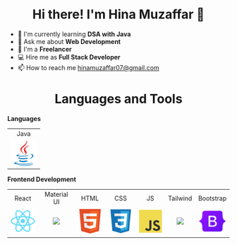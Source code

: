  <p align="center">
  <h1 align="center">Hi there! I'm Hina Muzaffar 👋</h1>
</p>

- 🔭 I'm currently learning <b>DSA with Java</b>
- 💬 Ask me about <b>Web Development</b>
- 💼 I'm a <b>Freelancer</b>
- 💻 Hire me as <b>Full Stack Developer</b>
- 📫 How to reach me hinamuzaffar07@gmail.com

 <p align="center">
  <h1 align="center">Languages and Tools</h1>
</p>

<b> Languages </b>
<table> <tr> <td align="center">Java</td>  </tr> <tr> <td align="center"><img src="https://raw.githubusercontent.com/devicons/devicon/master/icons/java/java-original.svg" width="60"/></td>  </tr> </table>

<b> Frontend Development </b>
<table> <tr> <td align="center">React</td> <td align="center">Material UI</td> <td align="center">HTML</td> <td align="center">CSS</td> <td align="center">JS</td> <td align="center">Tailwind</td> <td align="center">Bootstrap</td> </tr> <tr> <td align="center"><img src="https://raw.githubusercontent.com/devicons/devicon/master/icons/react/react-original.svg" width="60"/></td> <td align="center"><img src="https://mui.com/static/logo.png" width="60"/></td> <td align="center"><img src="https://raw.githubusercontent.com/devicons/devicon/master/icons/html5/html5-original.svg" width="60"/></td> <td align="center"><img src="https://raw.githubusercontent.com/devicons/devicon/master/icons/css3/css3-original.svg" width="60"/></td> 
 <td align="center"><img src="https://raw.githubusercontent.com/devicons/devicon/master/icons/javascript/javascript-original.svg" width="60"/></td>
 <td align="center"><img src="https://cdn.jsdelivr.net/gh/devicons/devicon@latest/icons/tailwindcss/tailwindcss-plain.svg" width="60"/></td> <td align="center"><img src="https://raw.githubusercontent.com/devicons/devicon/master/icons/bootstrap/bootstrap-original.svg" width="60"/></td> </tr> </table>
